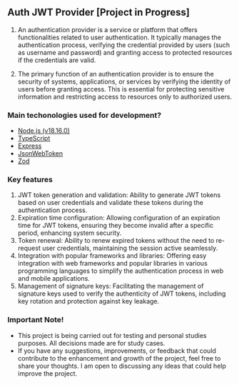 ## Auth JWT Provider [Project in Progress]

1. An authentication provider is a service or platform that offers functionalities related to user authentication. It typically manages the authentication process, verifying the credential provided by users (such as username and password) and granting access to protected resources if the credentials are valid.

2. The primary function of an authentication provider is to ensure the security of systems, applications, or services by verifying the identity of users before granting access. This is essential for protecting sensitive information and restricting access to resources only to authorized users.

### Main techonologies used for development?
- [Node.js (v18.16.0)](https://nodejs.org/en)
- [TypeScript](https://www.typescriptlang.org/)
- [Express](https://expressjs.com/pt-br/)
- [JsonWebToken](https://www.npmjs.com/package/jsonwebtoken)
- [Zod](https://zod.dev/) 

### Key features
1. JWT token generation and validation: Ability to generate JWT tokens based on user credentials and validate these tokens during the authentication process.
2. Expiration time configuration: Allowing configuration of an expiration time for JWT tokens, ensuring they become invalid after a specific period, enhancing system security.
3. Token renewal: Ability to renew expired tokens without the need to re-request user credentials, maintaining the session active seamlessly.
4. Integration with popular frameworks and libraries: Offering easy integration with web frameworks and popular libraries in various programming languages to simplify the authentication process in web and mobile applications.
5. Management of signature keys: Facilitating the management of signature keys used to verify the authenticity of JWT tokens, including key rotation and protection against key leakage.


### Important Note!
- This project is being carried out for testing and personal studies purposes. All decisions made are for study cases. 
- If you have any suggestions, improvements, or feedback that could contribute to the enhancement and growth of the project, feel free to share your thoughts. I am open to discussing any ideas that could help improve the project.